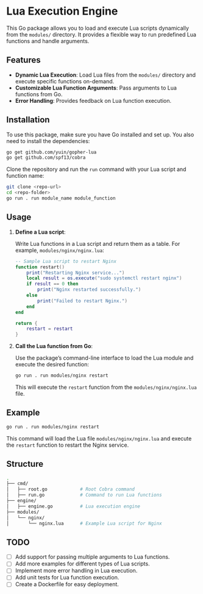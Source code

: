 # Lua Execution Engine

This Go package allows you to load and execute Lua scripts dynamically from the `modules/` directory. It provides a
flexible way to run predefined Lua functions and handle arguments.

## Features

- **Dynamic Lua Execution**: Load Lua files from the `modules/` directory and execute specific functions on-demand.
- **Customizable Lua Function Arguments**: Pass arguments to Lua functions from Go.
- **Error Handling**: Provides feedback on Lua function execution.

## Installation

To use this package, make sure you have Go installed and set up. You also need to install the dependencies:

```bash
go get github.com/yuin/gopher-lua
go get github.com/spf13/cobra
```

Clone the repository and run the `run` command with your Lua script and function name:

```bash
git clone <repo-url>
cd <repo-folder>
go run . run module_name module_function
```

## Usage

1. **Define a Lua script**:

   Write Lua functions in a Lua script and return them as a table. For example, `modules/nginx/nginx.lua`:

   ```lua
   -- Sample Lua script to restart Nginx
   function restart()
       print("Restarting Nginx service...")
       local result = os.execute("sudo systemctl restart nginx")
       if result == 0 then
           print("Nginx restarted successfully.")
       else
           print("Failed to restart Nginx.")
       end
   end

   return {
       restart = restart
   }
   ```

2. **Call the Lua function from Go**:

   Use the package’s command-line interface to load the Lua module and execute the desired function:

   ```bash
   go run . run modules/nginx restart
   ```

   This will execute the `restart` function from the `modules/nginx/nginx.lua` file.

## Example

```bash
go run . run modules/nginx restart
```

This command will load the Lua file `modules/nginx/nginx.lua` and execute the `restart` function to restart the Nginx
service.

## Structure

```bash
.
├── cmd/
│   ├── root.go            # Root Cobra command
│   ├── run.go             # Command to run Lua functions
├── engine/
│   ├── engine.go          # Lua execution engine
├── modules/
│   └── nginx/
│       └── nginx.lua      # Example Lua script for Nginx
```

## TODO

- [ ] Add support for passing multiple arguments to Lua functions.
- [ ] Add more examples for different types of Lua scripts.
- [ ] Implement more error handling in Lua execution.
- [ ] Add unit tests for Lua function execution.
- [ ] Create a Dockerfile for easy deployment.
